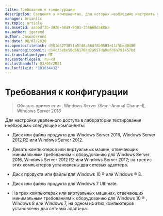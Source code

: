 ```yaml
---
title: Требования к конфигурации
description: Сведения о компонентах, для которых необходимо настроить удаленный доступ в тестовой лаборатории.
manager: brianlic
ms.topic: article
ms.assetid: aaabdf3b-d926-48d9-9d01-358668da88ba
ms.author: jgerend
author: JasonGerend
ms.date: 08/07/2020
ms.openlocfilehash: d981d627385fa5f48a864f8b0501e11f5bed0400
ms.sourcegitcommit: db4c35ebe56d561768d2a657da9e6d6a791457bd
ms.translationtype: MT
ms.contentlocale: ru-RU
ms.lasthandoff: 03/04/2021
ms.locfileid: "101834432"
---
```

# <a name="configuration-requirements"></a>Требования к конфигурации

>Область применения. Windows Server (Semi-Annual Channel), Windows Server 2016

Для настройки удаленного доступа в лаборатории тестирования необходимы следующие компоненты:

-   Диск или файлы продукта для Windows Server 2016, Windows Server 2012 R2 или Windows Server 2012.

-   Девять компьютеров или виртуальных машин, отвечающих минимальным требованиям к оборудованию для Windows Server 2016, Windows Server 2012 R2 или Windows Server 2012; на трех из этих компьютеров установлены два сетевых адаптера.

-   Диск продукта или файлы для Windows 10 &reg; или Windows &reg; 8.

-   Диск или файлы продукта для Windows 7 Ultimate.

-   На трех компьютерах или виртуальных машинах, отвечающих минимальным требованиям к оборудованию для Windows 10 &reg; , Windows 8 или Windows 7, на одном из этих компьютеров установлены два сетевых адаптера.



